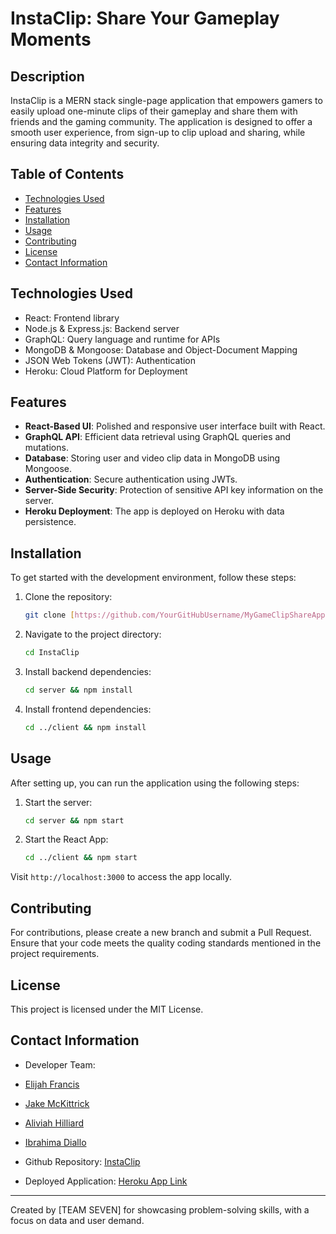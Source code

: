 # InstaClip: Share Your Gameplay Moments

## Description

InstaClip is a MERN stack single-page application that empowers gamers to easily upload one-minute clips of their gameplay and share them with friends and the gaming community. The application is designed to offer a smooth user experience, from sign-up to clip upload and sharing, while ensuring data integrity and security.

## Table of Contents

- [Technologies Used](#technologies-used)
- [Features](#features)
- [Installation](#installation)
- [Usage](#usage)
- [Contributing](#contributing)
- [License](#license)
- [Contact Information](#contact-information)

## Technologies Used

- React: Frontend library
- Node.js & Express.js: Backend server
- GraphQL: Query language and runtime for APIs
- MongoDB & Mongoose: Database and Object-Document Mapping
- JSON Web Tokens (JWT): Authentication
- Heroku: Cloud Platform for Deployment

## Features

- **React-Based UI**: Polished and responsive user interface built with React.
- **GraphQL API**: Efficient data retrieval using GraphQL queries and mutations.
- **Database**: Storing user and video clip data in MongoDB using Mongoose.
- **Authentication**: Secure authentication using JWTs.
- **Server-Side Security**: Protection of sensitive API key information on the server.
- **Heroku Deployment**: The app is deployed on Heroku with data persistence.
  
## Installation

To get started with the development environment, follow these steps:

1. Clone the repository:
   ```bash
   git clone [https://github.com/YourGitHubUsername/MyGameClipShareApp.git](https://github.com/ElijahAFrancis/InstaClip)
   ```
2. Navigate to the project directory:
   ```bash
   cd InstaClip
   ```
3. Install backend dependencies:
   ```bash
   cd server && npm install
   ```
4. Install frontend dependencies:
   ```bash
   cd ../client && npm install
   ```

## Usage

After setting up, you can run the application using the following steps:

1. Start the server:
   ```bash
   cd server && npm start
   ```
2. Start the React App:
   ```bash
   cd ../client && npm start
   ```

Visit `http://localhost:3000` to access the app locally.

## Contributing

For contributions, please create a new branch and submit a Pull Request. Ensure that your code meets the quality coding standards mentioned in the project requirements.

## License

This project is licensed under the MIT License.

## Contact Information

- Developer Team: 
- [Elijah Francis](https://github.com/ElijahAFrancis)
- [Jake McKittrick](https://github.com/MCKIT77)
- [Aliviah Hilliard](https://github.com/Aliviahhilliard)
- [Ibrahima Diallo](https://github.com/Gninkan94)


- Github Repository: [InstaClip](https://github.com/ElijahAFrancis/InstaClip)
- Deployed Application: [Heroku App Link](https://instaclip-5c26d78800f1.herokuapp.com/signup)

---

Created by [TEAM SEVEN] for showcasing problem-solving skills, with a focus on data and user demand.
